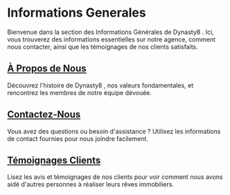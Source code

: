 # Informations Generales

Bienvenue dans la section des Informations Générales de Dynasty8 . Ici, vous trouverez des informations essentielles sur notre agence, comment nous contacter, ainsi que les témoignages de nos clients satisfaits.

## [À Propos de Nous](a_propos.md)

Découvrez l'histoire de Dynasty8 , nos valeurs fondamentales, et rencontrez les membres de notre équipe dévouée.

## [Contactez-Nous](contact.md)

Vous avez des questions ou besoin d'assistance ? Utilisez les informations de contact fournies pour nous joindre facilement.

## [Témoignages Clients](temoignages.md)

Lisez les avis et témoignages de nos clients pour voir comment nous avons aidé d'autres personnes à réaliser leurs rêves immobiliers.
